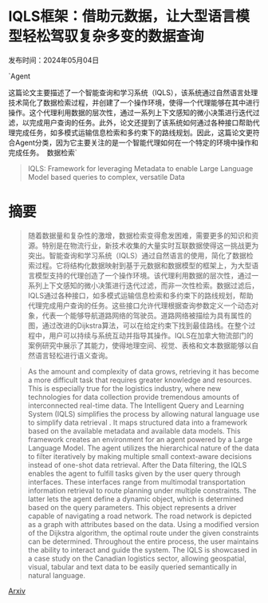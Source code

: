 # IQLS框架：借助元数据，让大型语言模型轻松驾驭复杂多变的数据查询

发布时间：2024年05月04日

`Agent

这篇论文主要描述了一个智能查询和学习系统（IQLS），该系统通过自然语言处理技术简化了数据检索过程，并创建了一个操作环境，使得一个代理能够在其中进行操作。这个代理利用数据的层次性，通过一系列上下文感知的微小决策进行迭代过滤，以完成用户查询的任务。此外，论文还提到了该系统如何通过各种接口帮助代理完成任务，如多模式运输信息检索和多约束下的路线规划。因此，这篇论文更符合Agent分类，因为它主要关注的是一个智能代理如何在一个特定的环境中操作和完成任务。` `数据检索`

> IQLS: Framework for leveraging Metadata to enable Large Language Model based queries to complex, versatile Data

# 摘要

> 随着数据量和复杂性的激增，数据检索变得愈发困难，需要更多的知识和资源。特别是在物流行业，新技术收集的大量实时互联数据使得这一挑战更为突出。智能查询和学习系统（IQLS）通过自然语言的使用，简化了数据检索过程。它将结构化数据映射到基于元数据和数据模型的框架上，为大型语言模型支持的代理创造了一个操作环境。该代理利用数据的层次性，通过一系列上下文感知的微小决策进行迭代过滤，而非一次性检索。数据过滤后，IQLS通过各种接口，如多模式运输信息检索和多约束下的路线规划，帮助代理完成用户查询的任务。这些接口允许代理根据查询参数定义一个动态对象，代表一个能够导航道路网络的驾驶员。道路网络被描绘为具有属性的图，通过改进的Dijkstra算法，可以在给定约束下找到最佳路线。在整个过程中，用户可以持续与系统互动并指导其操作。IQLS在加拿大物流部门的案例研究中展示了其能力，使得地理空间、视觉、表格和文本数据能够以自然语言轻松进行语义查询。

> As the amount and complexity of data grows, retrieving it has become a more difficult task that requires greater knowledge and resources. This is especially true for the logistics industry, where new technologies for data collection provide tremendous amounts of interconnected real-time data. The Intelligent Query and Learning System (IQLS) simplifies the process by allowing natural language use to simplify data retrieval . It maps structured data into a framework based on the available metadata and available data models. This framework creates an environment for an agent powered by a Large Language Model. The agent utilizes the hierarchical nature of the data to filter iteratively by making multiple small context-aware decisions instead of one-shot data retrieval. After the Data filtering, the IQLS enables the agent to fulfill tasks given by the user query through interfaces. These interfaces range from multimodal transportation information retrieval to route planning under multiple constraints. The latter lets the agent define a dynamic object, which is determined based on the query parameters. This object represents a driver capable of navigating a road network. The road network is depicted as a graph with attributes based on the data. Using a modified version of the Dijkstra algorithm, the optimal route under the given constraints can be determined. Throughout the entire process, the user maintains the ability to interact and guide the system. The IQLS is showcased in a case study on the Canadian logistics sector, allowing geospatial, visual, tabular and text data to be easily queried semantically in natural language.

[Arxiv](https://arxiv.org/abs/2405.15792)
